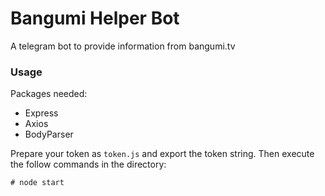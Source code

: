 # Bangumi Helper Bot
A telegram bot to provide information from bangumi.tv

### Usage

Packages needed:

- Express
- Axios
- BodyParser

Prepare your token as `token.js` and export the token string. Then execute the follow commands in the directory:

```shell
# node start
```

